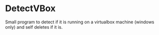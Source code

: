 # DetectVBox
Small program to detect if it is running on a virtualbox machine (windows only) and self deletes if it is.
